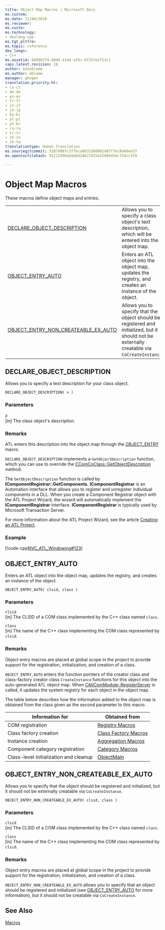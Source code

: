```yaml
---
title: Object Map Macros | Microsoft Docs
ms.custom: 
ms.date: 11/04/2016
ms.reviewer: 
ms.suite: 
ms.technology:
- devlang-cpp
ms.tgt_pltfrm: 
ms.topic: reference
dev_langs:
- C++
ms.assetid: 680087f4-9894-41dd-a79c-6f337e1f13c1
caps.latest.revision: 16
author: mikeblome
ms.author: mblome
manager: ghogen
translation.priority.ht:
- cs-cz
- de-de
- es-es
- fr-fr
- it-it
- ja-jp
- ko-kr
- pl-pl
- pt-br
- ru-ru
- tr-tr
- zh-cn
- zh-tw
translationtype: Human Translation
ms.sourcegitcommit: 5187996fc377bca8633360082d07f7ec8a68ee57
ms.openlocfilehash: 91212490da5b6d24b72925e25009d16c754cc3f8

---
```

# Object Map Macros
These macros define object maps and entries.  
  
|||  
|-|-|  
|[DECLARE_OBJECT_DESCRIPTION](#declare_object_description)|Allows you to specify a class object's text description, which will be entered into the object map.|  
|[OBJECT_ENTRY_AUTO](#object_entry_auto)|Enters an ATL object into the object map, updates the registry, and creates an instance of the object.|  
|[OBJECT_ENTRY_NON_CREATEABLE_EX_AUTO](#object_entry_non_createable_ex_auto)|Allows you to specify that the object should be registered and initialized, but it should not be externally creatable via `CoCreateInstance`.|  
  
##  <a name="declare_object_description"></a>  DECLARE_OBJECT_DESCRIPTION  
 Allows you to specify a text description for your class object.  
  
```
DECLARE_OBJECT_DESCRIPTION( x )
```  
  
### Parameters  
 *x*  
 [in] The class object's description.  
  
### Remarks  
 ATL enters this description into the object map through the [OBJECT_ENTRY](http://msdn.microsoft.com/en-us/abd10ee2-54f0-4f94-9ec2-ddf8f4c8c8cd) macro.  
  
 `DECLARE_OBJECT_DESCRIPTION` implements a `GetObjectDescription` function, which you can use to override the [CComCoClass::GetObjectDescription](ccomcoclass-class.md#ccomcoclass__getobjectdescription) method.  

  
 The `GetObjectDescription` function is called by **IComponentRegistrar::GetComponents**. **IComponentRegistrar** is an Automation interface that allows you to register and unregister individual components in a DLL. When you create a Component Registrar object with the ATL Project Wizard, the wizard will automatically implement the **IComponentRegistrar** interface. **IComponentRegistrar** is typically used by Microsoft Transaction Server.  
  
 For more information about the ATL Project Wizard, see the article [Creating an ATL Project](../../atl/reference/creating-an-atl-project.md).  
  
### Example  
 [!code-cpp[NVC_ATL_Windowing#123](../../atl/codesnippet/cpp/object-map-macros_1.h)]  
  
##  <a name="object_entry_auto"></a>  OBJECT_ENTRY_AUTO  
 Enters an ATL object into the object map, updates the registry, and creates an instance of the object.  
  
```
OBJECT_ENTRY_AUTO( clsid, class )
```  
  
### Parameters  
 `clsid`  
 [in] The CLSID of a COM class implemented by the C++ class named `class`.  
  
 `class`  
 [in] The name of the C++ class implementing the COM class represented by `clsid`.  
  
### Remarks  
 Object entry macros are placed at global scope in the project to provide support for the registration, initialization, and creation of a class.  
  
 `OBJECT_ENTRY_AUTO` enters the function pointers of the creator class and class-factory creator class `CreateInstance` functions for this object into the auto-generated ATL object map. When [CAtlComModule::RegisterServer](catlcommodule-class.md#catlcommodule__registerserver) is called, it updates the system registry for each object in the object map.  

  
 The table below describes how the information added to the object map is obtained from the class given as the second parameter to this macro.  
  
|Information for|Obtained from|  
|---------------------|-------------------|  
|COM registration|[Registry Macros](../../atl/reference/registry-macros.md)|  
|Class factory creation|[Class Factory Macros](../../atl/reference/aggregation-and-class-factory-macros.md)|  
|Instance creation|[Aggregation Macros](../../atl/reference/aggregation-and-class-factory-macros.md)|  
|Component category registration|[Category Macros](../../atl/reference/category-macros.md)|  
|Class-level initialization and cleanup|[ObjectMain](ccomobjectrootex-class.md#ccomobjectrootex__objectmain)|  

  
##  <a name="object_entry_non_createable_ex_auto"></a>  OBJECT_ENTRY_NON_CREATEABLE_EX_AUTO  
 Allows you to specify that the object should be registered and initialized, but it should not be externally creatable via `CoCreateInstance`.  
  
```
OBJECT_ENTRY_NON_CREATEABLE_EX_AUTO( clsid, class )
```  
  
### Parameters  
 `clsid`  
 [in] The CLSID of a COM class implemented by the C++ class named `class`.  
  
 `class`  
 [in] The name of the C++ class implementing the COM class represented by `clsid`.  
  
### Remarks  
 Object entry macros are placed at global scope in the project to provide support for the registration, initialization, and creation of a class.  
  
 `OBJECT_ENTRY_NON_CREATEABLE_EX_AUTO` allows you to specify that an object should be registered and initialized (see [OBJECT_ENTRY_AUTO](#object_entry_auto) for more information), but it should not be creatable via `CoCreateInstance`.  
  
## See Also  
 [Macros](../../atl/reference/atl-macros.md)



<!--HONumber=Jan17_HO1-->


